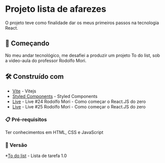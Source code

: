 # Projeto lista de afarezes
O projeto teve como finalidade dar os meus primeiros passos na tecnologia React.

## 🚀 Começando
No meu andar tecnológico, me desafiei a produzir um projeto To do list, sob a video-aula do professor Rodolfo Mori. 

## 🛠️ Construído com

* [Vite](https://vitejs.dev/guide) - Vitejs
* [Styled Components]( https://styled-components.com/) - Styled Components
* [Live](https://www.youtube.com/watch?v=EBtdcSXDCd4&list=PLBmYI9kaT1GeSjqptwAvwlluIAPS4tFrK&index=10&ab_channel=RodolfoMori) - Live #24 Rodolfo Mori - Como começar o React.JS do zero
* [Live](https://www.youtube.com/watch?v=aQEQ9h7byWA&list=PLBmYI9kaT1GeSjqptwAvwlluIAPS4tFrK&index=11&ab_channel=RodolfoMori) - Live #25 Rodolfo Mori - Como começar o React.JS do zero

### 📋 Pré-requisitos
Ter conhecimentos em HTML, CSS e JavaScript

### 📌 Versão

*[To do list](https://lista-de-afazeres-xi.vercel.app/) - Lista de tarefa 1.0

